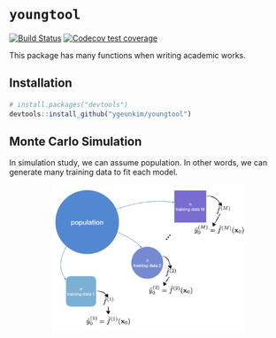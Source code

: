 
# `youngtool`

[![Build
Status](https://travis-ci.org/ygeunkim/youngtool.svg?branch=master)](https://travis-ci.org/ygeunkim/youngtool)
[![Codecov test
coverage](https://codecov.io/gh/ygeunkim/youngtool/branch/master/graph/badge.svg)](https://codecov.io/gh/ygeunkim/youngtool?branch=master)

This package has many functions when writing academic works.

## Installation

``` r
# install.packages("devtools")
devtools::install_github("ygeunkim/youngtool")
```

## Monte Carlo Simulation

In simulation study, we can assume population. In other words, we can
generate many training data to fit each model.

<img src="epex.png" width="70%" style="display: block; margin: auto;" />
